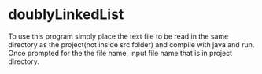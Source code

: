 # doublyLinkedList
To use this program simply place the text file to be read in the same directory as the project(not inside src folder) and compile with java and run. Once prompted for the the file name, input file name that is in project directory.  
